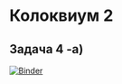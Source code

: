 # Колоквиум 2

## Задача 4 -а)
[![Binder](https://mybinder.org/badge_logo.svg)](https://mybinder.org/v2/gh/baze31/Kolokvium-2/HEAD)

